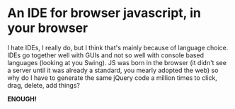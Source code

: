 # An IDE for browser javascript, in your browser

I hate IDEs, I really do, but I think that's mainly because of language choice. IDEs go together well with GUIs and not so well with console based languages (looking at you Swing). JS was born in the browser (it didn't see a server until it was already a standard, you mearly adopted the web) so why do I have to generate the same jQuery code a million times to click, drag, delete, add things?

**ENOUGH!**
